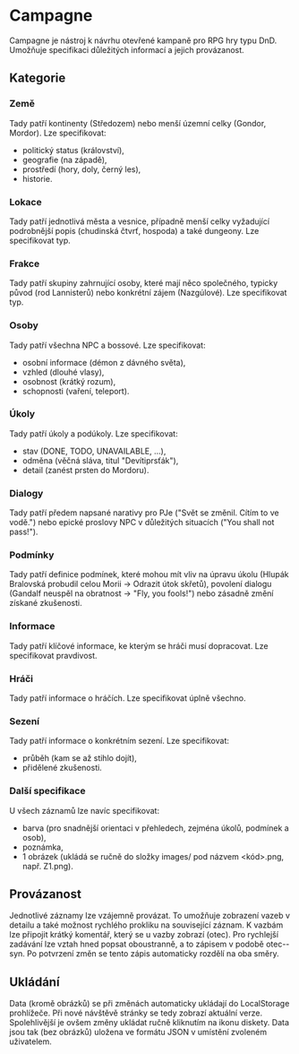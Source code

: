 # Campagne
Campagne je nástroj k návrhu otevřené kampaně pro RPG hry typu DnD. Umožňuje specifikaci důležitých informací a jejich provázanost.

## Kategorie
### Země
Tady patří kontinenty (Středozem) nebo menší územní celky (Gondor, Mordor). 
Lze specifikovat:
- politický status (království),
- geografie (na západě),
- prostředí (hory, doly, černý les),
- historie.
### Lokace
Tady patří jednotlivá města a vesnice, případně menší celky vyžadující podrobnější popis (chudinská čtvrť, hospoda) a také dungeony.
Lze specifikovat typ.
### Frakce
Tady patří skupiny zahrnující osoby, které mají něco společného, typicky původ (rod Lannisterů) nebo konkrétní zájem (Nazgúlové).
Lze specifikovat typ.
### Osoby
Tady patří všechna NPC a bossové.
Lze specifikovat:
- osobní informace (démon z dávného světa),
- vzhled (dlouhé vlasy),
- osobnost (krátký rozum),
- schopnosti (vaření, teleport).
### Úkoly
Tady patří úkoly a podúkoly.
Lze specifikovat:
- stav (DONE, TODO, UNAVAILABLE, ...),
- odměna (věčná sláva, titul "Devítiprsťák"),
- detail (zanést prsten do Mordoru).
### Dialogy
Tady patří předem napsané narativy pro PJe ("Svět se změnil. Cítím to ve vodě.") nebo epické proslovy NPC v důležitých situacích ("You shall not pass!").
### Podmínky
Tady patří definice podmínek, které mohou mít vliv na úpravu úkolu (Hlupák Bralovská probudil celou Morii -> Odrazit útok skřetů), povolení dialogu (Gandalf neuspěl na obratnost -> "Fly, you fools!") nebo zásadně změní získané zkušenosti.
### Informace
Tady patří klíčové informace, ke kterým se hráči musí dopracovat.
Lze specifikovat pravdivost.
### Hráči
Tady patří informace o hráčích.
Lze specifikovat úplně všechno.
### Sezení
Tady patří informace o konkrétním sezení.
Lze specifikovat:
- průběh (kam se až stihlo dojít),
- přidělené zkušenosti.

### Další specifikace
U všech záznamů lze navíc specifikovat:
- barva (pro snadnější orientaci v přehledech, zejména úkolů, podmínek a osob),
- poznámka,
- 1 obrázek (ukládá se ručně do složky images/ pod názvem <kód>.png, např. Z1.png).

## Provázanost
Jednotlivé záznamy lze vzájemně provázat. To umožňuje zobrazení vazeb v detailu a také možnost rychlého prokliku na související záznam. K vazbám lze připojit krátký komentář, který se u vazby zobrazí (otec). Pro rychlejší zadávání lze vztah hned popsat oboustranně, a to zápisem v podobě otec\-\-syn. Po potvrzení změn se tento zápis automaticky rozdělí na oba směry.

## Ukládání
Data (kromě obrázků) se při změnách automaticky ukládají do LocalStorage prohlížeče. Při nové návštěvě stránky se tedy zobrazí aktuální verze. Spolehlivější je ovšem změny ukládat ručně kliknutím na ikonu diskety. Data jsou tak (bez obrázků) uložena ve formátu JSON v umístění zvoleném uživatelem.

